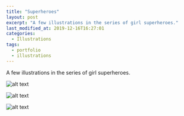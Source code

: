```yaml
---
title: "Superheroes"
layout: post
excerpt: "A few illustrations in the series of girl superheroes."
last_modified_at: 2019-12-16T16:27:01
categories:
  - Illustrations
tags:
  - portfolio
  - illustrations
---
```


A few illustrations in the series of girl superheroes.

![alt text](https://66.media.tumblr.com/80849fb2d0353032a84028cd9643a622/tumblr_nlo437pYRu1txg8sco1_1280.jpg "Flying teacups")


![alt text](https://66.media.tumblr.com/656a1314039b48453504aa6a5e54fbc5/tumblr_obgez2HNMr1txg8sco1_1280.jpg "Electric girl")


![alt text](https://66.media.tumblr.com/396848c52452977c00f6947d18563f36/tumblr_owr5k8xUQ11txg8sco2_r1_1280.jpg "Light girl")
